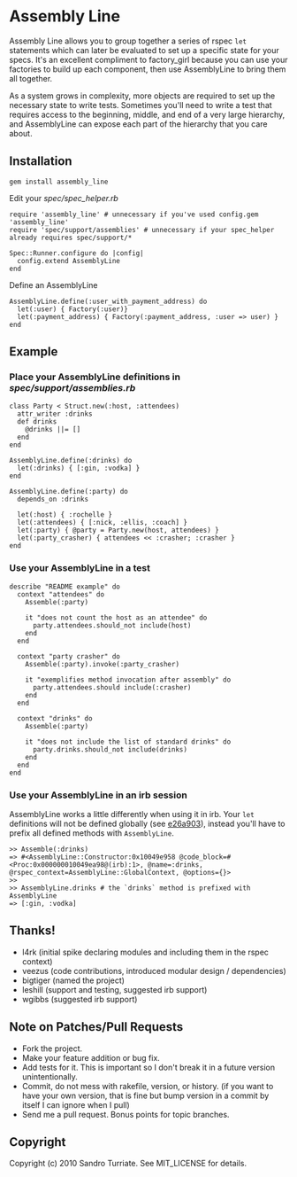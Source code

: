 Assembly Line
=============

Assembly Line allows you to group together a series of rspec `let` statements which can later be evaluated to set up a specific state for your specs. It's an excellent compliment to factory_girl because you can use your factories to build up each component, then use AssemblyLine to bring them all together.

As a system grows in complexity, more objects are required to set up the necessary state to write tests. Sometimes you'll need to write a test that requires access to the beginning, middle, and end of a very large hierarchy, and AssemblyLine can expose each part of the hierarchy that you care about.  

Installation
------------
    gem install assembly_line

Edit your *spec/spec_helper.rb*  

    require 'assembly_line' # unnecessary if you've used config.gem 'assembly_line'
    require 'spec/support/assemblies' # unnecessary if your spec_helper already requires spec/support/*

    Spec::Runner.configure do |config|
	  config.extend AssemblyLine
	end
	
Define an AssemblyLine

	AssemblyLine.define(:user_with_payment_address) do
	  let(:user) { Factory(:user)}
	  let(:payment_address) { Factory(:payment_address, :user => user) }
	end
	
Example
-------
	
### Place your AssemblyLine definitions in *spec/support/assemblies.rb*

	class Party < Struct.new(:host, :attendees)
	  attr_writer :drinks
	  def drinks
	    @drinks ||= []
	  end
	end

	AssemblyLine.define(:drinks) do
	  let(:drinks) { [:gin, :vodka] }
	end

	AssemblyLine.define(:party) do
	  depends_on :drinks

	  let(:host) { :rochelle }
	  let(:attendees) { [:nick, :ellis, :coach] }
	  let(:party) { @party = Party.new(host, attendees) }
	  let(:party_crasher) { attendees << :crasher; :crasher }
	end
	
### Use your AssemblyLine in a test

	describe "README example" do
	  context "attendees" do
	    Assemble(:party)

	    it "does not count the host as an attendee" do
	      party.attendees.should_not include(host)
	    end
	  end

	  context "party crasher" do
	    Assemble(:party).invoke(:party_crasher)

	    it "exemplifies method invocation after assembly" do
	      party.attendees.should include(:crasher)
	    end
	  end

	  context "drinks" do
	    Assemble(:party)

	    it "does not include the list of standard drinks" do
	      party.drinks.should_not include(drinks)
	    end
	  end
	end
	
### Use your AssemblyLine in an irb session

AssemblyLine works a little differently when using it in irb. Your `let` definitions will not be defined globally (see [e26a903](http://github.com/sandro/commit/e26a903)), instead you'll have to prefix all defined methods with `AssemblyLine`.

	>> Assemble(:drinks)
	=> #<AssemblyLine::Constructor:0x10049e958 @code_block=#<Proc:0x000000010049ea98@(irb):1>, @name=:drinks, @rspec_context=AssemblyLine::GlobalContext, @options={}>
	>>
	>> AssemblyLine.drinks # the `drinks` method is prefixed with AssemblyLine
	=> [:gin, :vodka]
	

Thanks!
-------

- l4rk     (initial spike declaring modules and including them in the rspec context)
- veezus   (code contributions, introduced modular design / dependencies)
- bigtiger (named the project)
- leshill  (support and testing, suggested irb support)
- wgibbs   (suggested irb support)


Note on Patches/Pull Requests
-----------------------------

- Fork the project.
- Make your feature addition or bug fix.
- Add tests for it. This is important so I don't break it in a
  future version unintentionally.
- Commit, do not mess with rakefile, version, or history.
  (if you want to have your own version, that is fine but bump version in a commit by itself I can ignore when I pull)
- Send me a pull request. Bonus points for topic branches.

Copyright
---------

Copyright (c) 2010 Sandro Turriate. See MIT_LICENSE for details.
